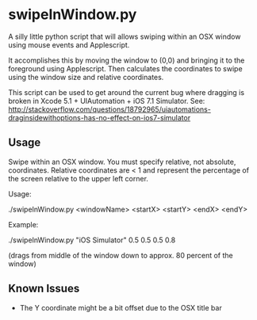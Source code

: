 swipeInWindow.py
================

A silly little python script that will allows swiping within an OSX window using mouse events and Applescript. 

It accomplishes this by moving the window to (0,0) and bringing it to the foreground using Applescript. Then calculates 
the coordinates to swipe using the window size and relative coordinates.  

This script can be used to get around the current bug where dragging is broken in Xcode 5.1 + UIAutomation + iOS 7.1 Simulator.
See: http://stackoverflow.com/questions/18792965/uiautomations-draginsidewithoptions-has-no-effect-on-ios7-simulator

## Usage

Swipe within an OSX window. You must specify relative, not absolute, coordinates. Relative coordinates are < 1 and represent
the percentage of the screen relative to the upper left corner. 

Usage: 

./swipeInWindow.py \<windowName\> \<startX\> \<startY\> \<endX\> \<endY\> 

Example: 

./swipeInWindow.py "iOS Simulator" 0.5 0.5 0.5 0.8 

(drags from middle of the window down to approx. 80 percent of the window)

## Known Issues

* The Y coordinate might be a bit offset due to the OSX title bar
